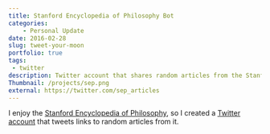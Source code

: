 ```yaml
---
title: Stanford Encyclopedia of Philosophy Bot
categories:
    - Personal Update
date: 2016-02-28
slug: tweet-your-moon
portfolio: true
tags:
 - twitter
description: Twitter account that shares random articles from the Stanford Encyclopedia of Philosophy
Thumbnail: /projects/sep.png
external: https://twitter.com/sep_articles
---
```


I enjoy the [Stanford Encyclopedia of Philosophy](), so I created a [Twitter account]() that tweets links to random articles from it.
